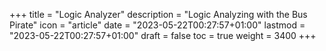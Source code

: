 +++
title = "Logic Analyzer"
description = "Logic Analyzing with the Bus Pirate"
icon = "article"
date = "2023-05-22T00:27:57+01:00"
lastmod = "2023-05-22T00:27:57+01:00"
draft = false
toc = true
weight = 3400
+++
